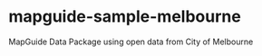 mapguide-sample-melbourne
=========================

MapGuide Data Package using open data from City of Melbourne
